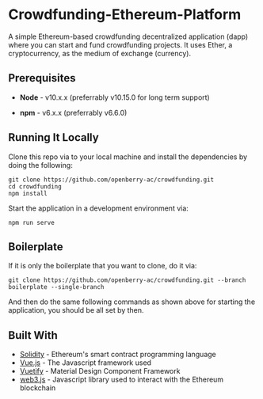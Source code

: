 # Crowdfunding-Ethereum-Platform

A simple Ethereum-based crowdfunding decentralized application (dapp) where you can start and fund crowdfunding projects. It uses Ether, a cryptocurrency, as the medium of exchange (currency).

## Prerequisites

* **Node** - v10.x.x (preferrably v10.15.0 for long term support)

* **npm** - v6.x.x (preferrably v6.6.0)

## Running It Locally

Clone this repo via to your local machine and install the dependencies by doing the following:

    git clone https://github.com/openberry-ac/crowdfunding.git
    cd crowdfunding
    npm install

Start the application in a development environment via:

    npm run serve

## Boilerplate

If it is only the boilerplate that you want to clone, do it via:

    git clone https://github.com/openberry-ac/crowdfunding.git --branch boilerplate --single-branch

And then do the same following commands as shown above for starting the application, you should be all set by then.

## Built With

* [Solidity](https://solidity.readthedocs.io/en/v0.5.2/) - Ethereum's smart contract programming language
* [Vue.js](https://vuejs.org/) - The Javascript framework used
* [Vuetify](https://vuetifyjs.com/en/) - Material Design Component Framework
* [web3.js](https://github.com/ethereum/web3.js/) - Javascript library used to interact with the Ethereum blockchain
